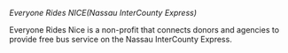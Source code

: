 _Everyone Rides NICE(Nassau InterCounty Express)_



Everyone Rides Nice is a non-profit that connects donors and agencies to provide free bus service on the Nassau InterCounty Express.


